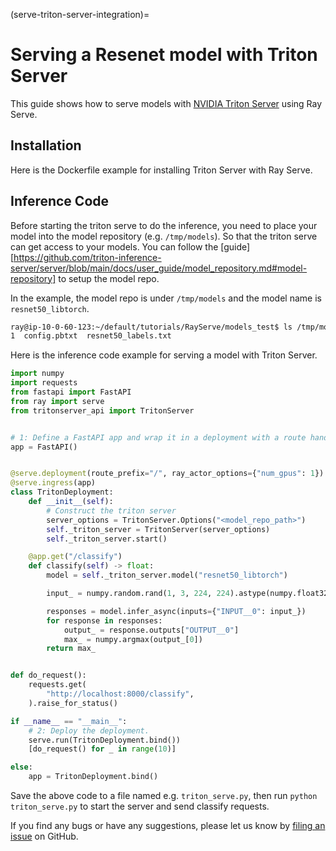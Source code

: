 (serve-triton-server-integration)=

# Serving a Resenet model with Triton Server
This guide shows how to serve models with [NVIDIA Triton Server](https://github.com/triton-inference-server/server) using Ray Serve.

## Installation
Here is the Dockerfile example for installing Triton Server with Ray Serve.

## Inference Code
Before starting the triton serve to do the inference, you need to place your model into the model repository (e.g. `/tmp/models`). So that the triton serve can get access to your models.
You can follow the [guide][https://github.com/triton-inference-server/server/blob/main/docs/user_guide/model_repository.md#model-repository] to setup the model repo.

In the example, the model repo is under `/tmp/models` and the model name is `resnet50_libtorch`.

```bash
ray@ip-10-0-60-123:~/default/tutorials/RayServe/models_test$ ls /tmp/models/resnet50_libtorch/
1  config.pbtxt  resnet50_labels.txt
```

Here is the inference code example for serving a model with Triton Server.

```python
import numpy
import requests
from fastapi import FastAPI
from ray import serve
from tritonserver_api import TritonServer


# 1: Define a FastAPI app and wrap it in a deployment with a route handler.
app = FastAPI()


@serve.deployment(route_prefix="/", ray_actor_options={"num_gpus": 1})
@serve.ingress(app)
class TritonDeployment:
    def __init__(self):
        # Construct the triton server
        server_options = TritonServer.Options("<model_repo_path>")
        self._triton_server = TritonServer(server_options)
        self._triton_server.start()

    @app.get("/classify")
    def classify(self) -> float:
        model = self._triton_server.model("resnet50_libtorch")

        input_ = numpy.random.rand(1, 3, 224, 224).astype(numpy.float32)

        responses = model.infer_async(inputs={"INPUT__0": input_})
        for response in responses:
            output_ = response.outputs["OUTPUT__0"]
            max_ = numpy.argmax(output_[0])
        return max_


def do_request():
    requests.get(
        "http://localhost:8000/classify",
    ).raise_for_status()

if __name__ == "__main__":
    # 2: Deploy the deployment.
    serve.run(TritonDeployment.bind())
    [do_request() for _ in range(10)]

else:
    app = TritonDeployment.bind()
```

Save the above code to a file named e.g. `triton_serve.py`, then run `python triton_serve.py` to start the server and send classify requests. 

If you find any bugs or have any suggestions, please let us know by [filing an issue](https://github.com/ray-project/ray/issues) on GitHub.
